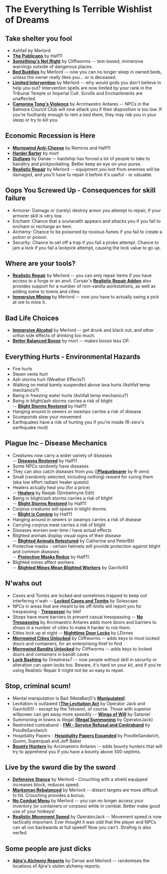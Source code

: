 # The Everything Is Terrible Wishlist of Dreams

## Take shelter you fool
- Ashfall by Merlord
- [**The Publicans**](https://www.nexusmods.com/morrowind/mods/45410) by Half11  
- [**Something's Not Right**](https://www.nexusmods.com/morrowind/mods/46497) by Cliffworms -- text-based, immersive warnings outside of dangerous places.  
- [**Bed Buddies**](https://www.nexusmods.com/morrowind/mods/46632) by Merlord -- now you can no longer sleep in owned beds, unless the owner really likes you... or is deceased.  
- [**Limited Intervention**](https://www.nexusmods.com/morrowind/mods/46687) by Merlord -- why would gods you don't believe in help you out? Intervention spells are now limited by your rank in the Tribunal Temple or Imperial Cult. Scrolls and Enchantments are unaffected.  
- [**Camonna Tong's Violence**](http://mw.modhistory.com/download-55-6173) by Arcimaestro Antares -- NPCs in the Balmora Council Club will now attack you if their disposition is too low. If you're foolhardy enough to rent a bed there, they may rob you in your sleep or try to kill you.  

## Economic Recession is Here
- [**Morrowind Anti-Cheese**](https://www.nexusmods.com/morrowind/mods/47305) by Remiros and Half11  
- [**Harder Barter**](https://www.nexusmods.com/morrowind/mods/46188) by mort  
- [**Outlaws**](https://www.nexusmods.com/morrowind/mods/46404) by Danae -- hardship has forced a lot of people to take to banditry and pickpocketing. Better keep an eye on your purse.  
- [**Realistic Repair**](https://www.nexusmods.com/morrowind/mods/46673) by Merlord -- equipment you loot from enemies will be damaged, and you'll have to repair it before it's useful - or valuable.  

## Oops You Screwed Up - Consequences for skill failure  
- Armorer: Damage or (rarely) destroy armor you attempt to repair, if your armorer skill is very low.  
- Enchant: Chance that a soulwraith appears and attacks you if you fail to enchant or recharge an item.  
- Alchemy: Chance to be poisoned by noxious fumes if you fail to create a potion or poison.  
- Security: Chance to set off a trap if you fail a probe attempt. Chance to jam a lock if you fail a lockpick attempt, causing the lock value to go up.  

## Where are your tools?
- [**Realistic Repair**](https://www.nexusmods.com/morrowind/mods/46673) by Merlord -- you can only repair items if you have access to a forge or an anvil. Corsair's [**Realistic Repair Addon**](https://www.nexusmods.com/morrowind/mods/47461) also provides support for a number of non-vanilla workstations, as well as adding some to towns and cities.  
- [**Immersive Mining**](https://www.nexusmods.com/morrowind/mods/46041) by Merlord -- now you have to actually swing a pick at ore to mine it.  


## Bad Life Choices
- [**Immersive Alcohol**](https://www.nexusmods.com/morrowind/mods/45589) by Merlord -- get drunk and black out, and other unfun side effects of drinking too much.  
- [**Better Balanced Booze**](https://www.nexusmods.com/morrowind/mods/45844) by mort -- makes booze less OP.  


## Everything Hurts - Environmental Hazards
- Fire hurts  
- Steam vents hurt  
- Ash storms hurt (Weather Effects?)   
- Walking on metal barely suspended above lava hurts (Ashfall temp mechanics?)  
- Being in freezing water hurts (Ashfall temp mechanics?)  
- Being in blight/ash storms carries a risk of blight  
-- [**Blight Storms Restored**](https://www.nexusmods.com/morrowind/mods/45558) by Half11  
- Hanging around in sewers or swamps carries a risk of disease  
- Scumponds slow your movement
- Earthquakes have a risk of hurting you if you're inside (R-zero's earthquake mod)

## Plague Inc - Disease Mechanics
- Creatures now carry a wider variety of diseases  
-- [**Diseases Restored**](https://www.nexusmods.com/morrowind/mods/45228) by Half11  
- Some NPCs randomly have diseases  
- They can also catch diseases from you ([[**Plaguebearer**](https://www.nexusmods.com/morrowind/mods/45760) by R-zero)    
- Small (randomly selected, including nothing) reward for curing them (aka low effort radiant healer quests)  
- Healers actually heal you (for a price)  
-- [**Healers**](https://www.nexusmods.com/morrowind/mods/47752) by Raejak (Simbelmyne Edit)  
- Being in blight/ash storms carries a risk of blight  
-- [**Blight Storms Restored**](https://www.nexusmods.com/morrowind/mods/45558) by Half11 
- Corprus creatures will spawn in blight storms  
-- [**Blight is Coming**](https://www.nexusmods.com/morrowind/mods/47649) by Half11  
- Hanging around in sewers or swamps carries a risk of disease  
- Carrying corprus meat carries a risk of blight  
- Diseases worsen over time / have actual effects  
- Blighted animals display visual signs of their disease  
-- [**Blighted Animals Retextured**](https://www.nexusmods.com/morrowind/mods/42245) by Catherine and PeterBitt  
- Protective masks - certain helmets will provide protection against blight and common diseases    
-- [**Protective Masks Redux**](https://www.nexusmods.com/morrowind/mods/47068) by Half11. 
- Blighted mines affect workers  
-- [**Blighted Mines Mean Blighted Workers**](https://www.nexusmods.com/morrowind/mods/33920) by Gavrilo93  

## N'wahs out
- Caves and Tombs are locked and sometimes trapped to keep out interfering n'wah -- [**Locked Caves and Tombs**](http://mw.modhistory.com/download-24-11439) by Solescape  
- NPCs in areas that are meant to be off-limits will report you for trespassing - [**Trespasser**](https://www.nexusmods.com/morrowind/mods/47159) by tdef  
- Shops have more barriers to prevent casual tresspassing -- [**No Trespassing**](http://mw.modhistory.com/download-55-6173) by Arcimaestro Antares adds more doors and barriers to shops in a number of cities to make it harder to rob them.    
- Cities lock up at night -- [**Nighttime Door Locks**](https://www.nexusmods.com/morrowind/mods/45526) by LDones   
- [**Morrowind Cities Unlocked**](https://www.nexusmods.com/morrowind/mods/33917) by Cliffworms -- adds keys to most locked doors and containers, for an enterprising thief to find  
- [**Morrowind Bandits Unlocked**](http://mw.modhistory.com/download-24-2844) by Cliffworms -- adds keys to locked doors and containers in bandit caves  
- [**Lock Bashing**](https://www.nexusmods.com/morrowind/mods/44857) by Greatness7 -- now people without skill in security or alteration can open locks too. Beware, it's hard on your kit, and if you're using Realistic Repair it might not be so easy to repair.  

## Stop, criminal scum!
- Mental manipulation is Bad (MetaBarj0's [**Manipulated**](https://www.nexusmods.com/morrowind/mods/47222))  
- Levitation is outlawed ([**The Levitation Act**](https://www.nexusmods.com/morrowind/mods/47345) by Operator Jack and Gavrilo93) - except by the Telvanni, of course. Those with superior willpower can get away more speedily -- [**Wings of Will**](https://www.nexusmods.com/morrowind/mods/46626) by Sataniel    
- Summoning in towns is illegal ([**Illegal Summoning**](https://www.nexusmods.com/morrowind/mods/47105) by OperatorJack)   
- Restricted contraband - [**FMI - Service Refusal and Contraband**](https://www.nexusmods.com/morrowind/mods/47456) by PoodleSandwich  
- Hospitality Papers - [**Hospitality Papers Expanded**](https://www.nexusmods.com/morrowind/mods/46107) by PoodleSandwich, Quorn, Superquail and Jeff Baker  
- [**Bounty Hunters**](http://mw.modhistory.com/download-55-6173) by Arcimaestro Antares -- adds bounty hunters that will try to apprehend you if you have a bounty above 500 septims.  

## Live by the sword die by the sword
- [**Defensive Stance**](https://www.nexusmods.com/morrowind/mods/46845) by Merlord - Crouching with a shield equipped increases block, reduces speed.  
- [**Marksman Rebalanced**](https://www.nexusmods.com/morrowind/mods/46715) by Merlord -- distant targets are more difficult to hit. Crouching provides a bonus.  
- [**No Combat Menu**](https://www.nexusmods.com/morrowind/mods/46732) by Merlord -- you can no longer access your inventory (or containers or corpses) while in combat. Better make good use of your hotkeys!  
- [**Realistic Movement Speed**](https://www.nexusmods.com/morrowind/mods/46248) by OperatorJack -- Movement speed is now tactically important. Ever thought it was odd that the player and NPCs can all run backwards at full speed? Now you can't. Strafing is also nerfed.  

## Some people are just dicks
- [**Ajira's Alchemy Reports**](https://www.nexusmods.com/morrowind/mods/47550) by Danae and Merlord -- randomises the locations of Ajira's stolen alchemy reports.  
